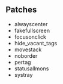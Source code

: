 Patches
-------

* alwayscenter
* fakefullscreen
* focusonclick
* hide_vacant_tags
* movestack
* noborder
* pertag
* statusallmons
* systray
